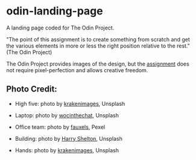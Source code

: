 # odin-landing-page

A landing page coded for The Odin Project.


"The point of this assignment is to create something from scratch and get the various elements in more or less the right position relative to the rest." (The Odin Project)


The Odin Project provides images of the design, but the [assignment](https://www.theodinproject.com/lessons/foundations-landing-page) does not require pixel-perfection and allows creative freedom. 


## Photo Credit: 

- High five: photo by [krakenimages](https://unsplash.com/photos/376KN_ISplE), Unsplash

- Laptop: photo by [wocinthechat](https://unsplash.com/photos/UTw3j_aoIKM), Unsplash

- Office team: photo by [fauxels](https://www.pexels.com/photo/photo-of-people-looking-on-laptop-3182743/), Pexel

- Building: photo by [Harry Shelton](https://unsplash.com/photos/pPxhM0CRzl4), Unsplash

- Hands: photo by [krakenimages](https://unsplash.com/photos/Y5bvRlcCx8k), Unsplash
